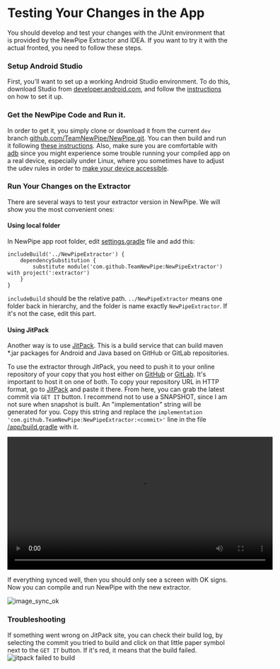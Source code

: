 # Testing Your Changes in the App

You should develop and test your changes with the JUnit environment that is
provided by the NewPipe Extractor and IDEA. If you want to try it with
the actual fronted, you need to follow these steps.

### Setup Android Studio

First, you'll want to set up a working Android Studio environment. To do this,
download Studio from [developer.android.com](https://developer.android.com/studio/),
and follow the [instructions](https://developer.android.com/studio/install) on how to set it up.

### Get the NewPipe Code and Run it.

In order to get it, you simply clone or download it from the current `dev` branch
[github.com/TeamNewPipe/NewPipe.git](https://github.com/TeamNewPipe/NewPipe/archive/dev.zip).
You can then build and run it following [these instructions](https://developer.android.com/studio/run/).
Also, make sure you are comfortable with [adb](https://en.droidwiki.org/wiki/Android_Debug_Bridge) since
you might experience some trouble running your compiled app on a real device, especially under Linux, where you
sometimes have to adjust the udev rules in order to
[make your device accessible](https://www.janosgyerik.com/adding-udev-rules-for-usb-debugging-android-devices/).

### Run Your Changes on the Extractor

There are several ways to test your extractor version in NewPipe. We will show you the most convenient ones:

#### Using local folder

In NewPipe app root folder, edit [settings.gradle](https://github.com/TeamNewPipe/NewPipe/blob/dev/settings.gradle) file and add this:
```
includeBuild('../NewPipeExtractor') {
    dependencySubstitution {
        substitute module('com.github.TeamNewPipe:NewPipeExtractor') with project(':extractor')
    }
}
```
`includeBuild` should be the relative path. `../NewPipeExtractor` means one folder back in hierarchy,
and the folder is name exactly `NewPipeExtractor`. If it's not the case, edit this part.

#### Using JitPack

Another way is to use [JitPack](https://jitpack.io). This is a build service that can build
maven *.jar packages for Android and Java based on GitHub or GitLab repositories. 

To use the extractor through JitPack, you need to push it to your online repository of
your copy that you host either on [GitHub](https://github.com) or [GitLab](https://gitlab.com). It's important to host
it on one of both. To copy your repository URL in HTTP format, go to [JitPack](https://jitpack.io/) and paste it there.
From here, you can grab the latest commit via `GET IT` button.
I recommend not to use a SNAPSHOT, since I am not sure when snapshot is built. An "implementation" string will be generated
for you. Copy this string and replace the `implementation 'com.github.TeamNewPipe:NewPipeExtractor:<commit>'` line in
the file [/app/build.gradle](https://github.com/TeamNewPipe/NewPipe/blob/dev/app/build.gradle#L58) with it.

<video width="600" controls>
  <source src="../media/how_to_jitpack.mp4" type="video/mp4">
Your browser does not support the video tag.
</video>

If everything synced well, then you should only see a screen with OK signs. Now you can compile and run NewPipe
with the new extractor.

![image_sync_ok](img/sync_ok.png)

### Troubleshooting

If something went wrong on JitPack site, you can check their build log, by selecting the commit you tried to build and
click on that little paper symbol next to the `GET IT` button. If it's red, it means that the build failed.
![jitpack failed to build](img/jitpack_fail.png)
